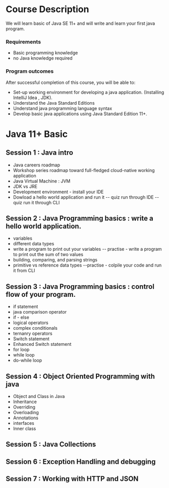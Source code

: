 # Course Description
  We will learn basic of Java SE 11+ and will write and learn your first java program. 
### Requirements
- Basic programming knowledge
- no Java knowledge required
### Program outcomes
After successful completion of this course, you will be able to:
- Set-up working environment for developing a java application. (Installing IntelliJ Idea , JDK).
- Understand the Java Standard Editions
- Understand java programming language syntax
- Develop basic java applications using Java Standard Edition 11+.

# Java 11+ Basic
## Session 1 : Java intro
- Java careers roadmap
- Workshop series roadmap toward full-fledged cloud-native working application
- Java Virtual Machine : JVM 
- JDK vs JRE 
- Development environment - install your IDE 
- Dowload a hello world application and run it
-- quiz run through IDE
-- quiz run it through CLI

## Session 2 : Java Programming basics : write a hello world application.
- variables 
- different data types
- write a program to print out your variables
-- practise - write a program to print out the sum of two values 
- building, comparing, and parsing strings
- primitive vs reference data types
--practise - colpile your code and run it from CLI

## Session 3 : Java Programming basics : control flow of your program.
- if statement 
- java comparison operator
- if - else 
- logical operators
- complex conditionals
- ternanry operators
- Switch statement 
- Enhanced Switch statement 
- for loop 
- while loop
- do-while loop

## Session 4 : Object Oriented Programming with java 
- Object and Class in Java 
- Inheritance
- Overriding
- Overloading
- Annotations
- interfaces
- Inner class

## Session 5 : Java Collections 
## Session 6 : Exception Handling and debugging
## Session 7 : Working with HTTP and JSON
